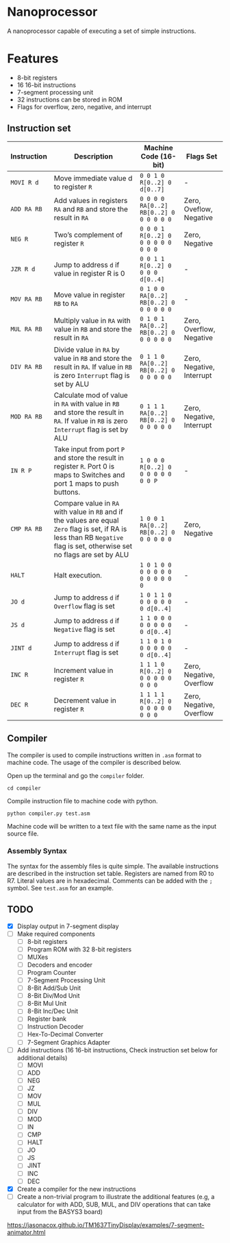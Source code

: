 # Nanoprocessor

A nanoprocessor capable of executing a set of simple instructions.

# Features

- 8-bit registers
- 16 16-bit instructions
- 7-segment processing unit
- 32 instructions can be stored in ROM
- Flags for overflow, zero, negative, and interrupt

## Instruction set

<!-- Disable word wrap to display table correctly-->

| Instruction | Description                                                                                                                                                                  | Machine Code (16-bit)                   | Flags Set                 |
| ----------- | ---------------------------------------------------------------------------------------------------------------------------------------------------------------------------- | --------------------------------------- | ------------------------- |
| `MOVI R d`  | Move immediate value d to register `R`                                                                                                                                       | `0 0 1 0 R[0..2] 0 d[0..7]`             | -                         |
| `ADD RA RB` | Add values in registers `RA` and `RB` and store the result in `RA`                                                                                                           | `0 0 0 0 RA[0..2] RB[0..2] 0 0 0 0 0 0` | Zero, Oveflow, Negative   |
| `NEG R`     | Two’s complement of register `R`                                                                                                                                             | `0 0 0 1 R[0..2] 0 0 0 0 0 0 0 0 0`     | Zero, Negative            |
| `JZR R d`   | Jump to address `d` if value in register R is 0                                                                                                                              | `0 0 1 1 R[0..2] 0 0 0 0 d[0..4]`       | -                         |
| `MOV RA RB` | Move value in register `RB` to `RA`                                                                                                                                          | `0 1 0 0 RA[0..2] RB[0..2] 0 0 0 0 0 0` | -                         |
| `MUL RA RB` | Multiply value in `RA` with value in `RB` and store the result in `RA`                                                                                                       | `0 1 0 1 RA[0..2] RB[0..2] 0 0 0 0 0 0` | Zero, Overflow, Negative  |
| `DIV RA RB` | Divide value in `RA` by value in `RB` and store the result in `RA`. If value in `RB` is zero `Interrupt` flag is set by ALU                                                  | `0 1 1 0 RA[0..2] RB[0..2] 0 0 0 0 0 0` | Zero, Negative, Interrupt |
| `MOD RA RB` | Calculate mod of value in `RA` with value in `RB` and store the result in `RA`. If value in `RB` is zero `Interrupt` flag is set by ALU                                      | `0 1 1 1 RA[0..2] RB[0..2] 0 0 0 0 0 0` | Zero, Negative, Interrupt |
| `IN R P`    | Take input from port `P` and store the result in register `R`. Port 0 is maps to Switches and port 1 maps to push buttons.                                                   | `1 0 0 0 R[0..2] 0 0 0 0 0 0 0 0 P`     | -                         |
| `CMP RA RB` | Compare value in `RA` with value in `RB` and if the values are equal `Zero` flag is set, if RA is less than RB `Negative` flag is set, otherwise set no flags are set by ALU | `1 0 0 1 RA[0..2] RB[0..2] 0 0 0 0 0 0` | Zero, Negative            |
| `HALT`      | Halt execution.                                                                                                                                                              | `1 0 1 0 0 0 0 0 0 0 0 0 0 0 0 0`       | -                         |
| `JO d`      | Jump to address `d` if `Overflow` flag is set                                                                                                                                | `1 0 1 1 0 0 0 0 0 0 0 d[0..4]`         | -                         |
| `JS d`      | Jump to address `d` if `Negative` flag is set                                                                                                                                | `1 1 0 0 0 0 0 0 0 0 0 d[0..4]`         | -                         |
| `JINT d`    | Jump to address `d` if `Interrupt` flag is set                                                                                                                               | `1 1 0 1 0 0 0 0 0 0 0 d[0..4]`         | -                         |
| `INC R`     | Increment value in register `R`                                                                                                                                              | `1 1 1 0 R[0..2] 0 0 0 0 0 0 0 0 0`     | Zero, Negative, Overflow  |
| `DEC R`     | Decrement value in register `R`                                                                                                                                              | `1 1 1 1 R[0..2] 0 0 0 0 0 0 0 0 0`     | Zero, Negative, Overflow  |

## Compiler

The compiler is used to compile instructions written in `.asm` format to machine code. The usage of the compiler is described below.

Open up the terminal and go the `compiler` folder.

```
cd compiler
```

Compile instruction file to machine code with python.

```
python compiler.py test.asm
```

Machine code will be written to a text file with the same name as the input source file.

### Assembly Syntax

The syntax for the assembly files is quite simple. The available instructions are described in the instruction set table. Registers are named from R0 to R7. Literal values are in hexadecimal. Comments can be added with the `;` symbol. See `test.asm` for an example.

## TODO

- [x] Display output in 7-segment display
- [ ] Make required components
  - [ ] 8-bit registers
  - [ ] Program ROM with 32 8-bit registers
  - [ ] MUXes
  - [ ] Decoders and encoder
  - [ ] Program Counter
  - [ ] 7-Segment Processing Unit
  - [ ] 8-Bit Add/Sub Unit
  - [ ] 8-Bit Div/Mod Unit
  - [ ] 8-Bit Mul Unit
  - [ ] 8-Bit Inc/Dec Unit
  - [ ] Register bank
  - [ ] Instruction Decoder
  - [ ] Hex-To-Decimal Converter
  - [ ] 7-Segment Graphics Adapter
- [ ] Add instructions (16 16-bit instructions, Check instruction set below for additional details)
  - [ ] MOVI
  - [ ] ADD
  - [ ] NEG
  - [ ] JZ
  - [ ] MOV
  - [ ] MUL
  - [ ] DIV
  - [ ] MOD
  - [ ] IN
  - [ ] CMP
  - [ ] HALT
  - [ ] JO
  - [ ] JS
  - [ ] JINT
  - [ ] INC
  - [ ] DEC
- [x] Create a compiler for the new instructions
- [ ] Create a non-trivial program to illustrate the additional features (e.g, a calculator for with ADD, SUB, MUL, and DIV operations that can take input from the BASYS3 board)

https://jasonacox.github.io/TM1637TinyDisplay/examples/7-segment-animator.html
